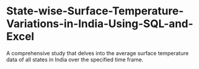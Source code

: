 # State-wise-Surface-Temperature-Variations-in-India-Using-SQL-and-Excel
A comprehensive study that delves into the average surface temperature data of all states in India over the specified time frame.
